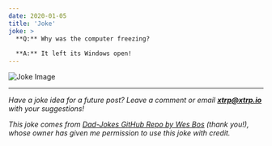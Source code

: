 ```yaml
---
date: 2020-01-05
title: 'Joke'
joke: >
  **Q:** Why was the computer freezing?
  
  **A:** It left its Windows open!
---
```


![Joke Image](https://private.xtrp.io/projects/DailyDeveloperJokes/public_image_server/images/5e0f9cefd5e42.png)

---
*Have a joke idea for a future post? Leave a comment or email **[xtrp@xtrp.io](mailto:xtrp@xtrp.io)** with your suggestions!*

*This joke comes from [Dad-Jokes GitHub Repo by Wes Bos](https://github.com/wesbos/dad-jokes) (thank you!), whose owner has given me permission to use this joke with credit.*

<!-- 
Joke text:
**Q:** Why was the computer freezing?

**A:** It left its Windows open!
 -->

